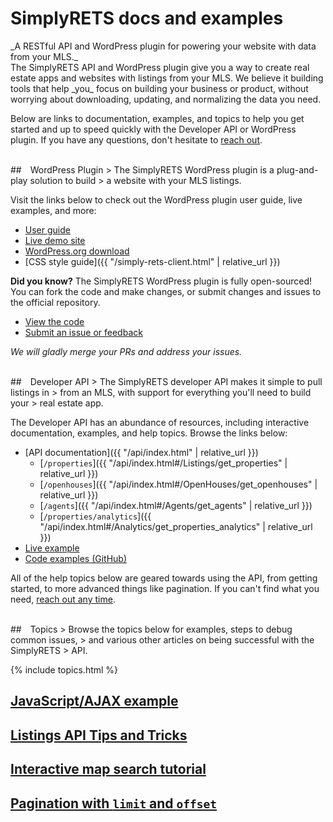 <h1 class="text-muted">SimplyRETS docs and examples</h1>
_A RESTful API and WordPress plugin for powering your website with data from your
MLS._

<br/>
The SimplyRETS API and WordPress plugin give you a way to create real
estate apps and websites with listings from your MLS. We believe it
building tools that help _you_ focus on building your business or
product, without worrying about downloading, updating, and
normalizing the data you need.

Below are links to documentation, examples, and topics to help you get
started and up to speed quickly with the Developer API or WordPress
plugin. If you have any questions, don't hesitate
to [reach out](https://simplyrets.com/#home-contact).

<br/>

<div id="wordpress"></div>
## <i class="fab fa-wordpress-simple" style="font-size:2.5rem;vertical-align:bottom;margin-right:10px"></i> WordPress Plugin
> The SimplyRETS WordPress plugin is a plug-and-play solution to build
> a website with your MLS listings.

Visit the links below to check out the WordPress plugin user
guide, live examples, and more:

- [User guide](http://wordpress-demo.simplyrets.com/documentation)
- [Live demo site](http://wordpress-demo.simplyrets.com/)
- [WordPress.org download](https://wordpress.org/plugins/simply-rets)
- [CSS style guide]({{ "/simply-rets-client.html" | relative_url }})

**Did you know?**
The SimplyRETS WordPress plugin is fully open-sourced! You can fork
the code and make changes, or submit changes and issues to the official
repository.

- [View the code](https://github.com/SimplyRETS/simplyretswp)
- [Submit an issue or feedback](https://github.com/SimplyRETS/simplyretswp/issues/new)

_We will gladly merge your PRs and address your issues._

<br/>

<div id="api"></div>
## <i class="fas fa-code" style="font-size:2.5rem;vertical-align:bottom;margin-right:10px"></i> Developer API
> The SimplyRETS developer API makes it simple to pull listings in
> from an MLS, with support for everything you'll need to build your
> real estate app.

The Developer API has an abundance of resources, including interactive
documentation, examples, and help topics. Browse the links below:

<!-- Not sure why the below links don't work with a nested base_url -->

- [API documentation]({{ "/api/index.html" | relative_url }})
  - [`/properties`]({{ "/api/index.html#/Listings/get_properties" | relative_url }})
  - [`/openhouses`]({{ "/api/index.html#/OpenHouses/get_openhouses" | relative_url }})
  - [`/agents`]({{ "/api/index.html#/Agents/get_agents" | relative_url }})
  - [`/properties/analytics`]({{ "/api/index.html#/Analytics/get_properties_analytics" | relative_url }})
- [Live example](https://www.openhouseday.com/search)
- [Code examples (GitHub)](https://github.com/SimplyRETS/examples)

All of the help topics below are geared towards using the API, from
getting started, to more advanced things like pagination. If you can't
find what you need, [reach out any time](https://simplyrets.com/#home-contact).

<br/>

<div id="topics"></div>
## <i class="far fa-user" style="font-size:2.5rem;vertical-align:bottom;margin-right:10px"></i> Topics
> Browse the topics below for examples, steps to debug common issues,
> and various other articles on being successful with the SimplyRETS
> API.

<br/>

{% include topics.html %}
## [JavaScript/AJAX example](https://github.com/SimplyRETS/examples/tree/master/javascript/)
## [Listings API Tips and Tricks](https://simplyrets.com/blog/api-tips-and-tricks.html)
## [Interactive map search tutorial](https://simplyrets.com/blog/interactive-map-search.html)
## [Pagination with `limit` and `offset`](https://simplyrets.com/blog/api-pagination.html)
